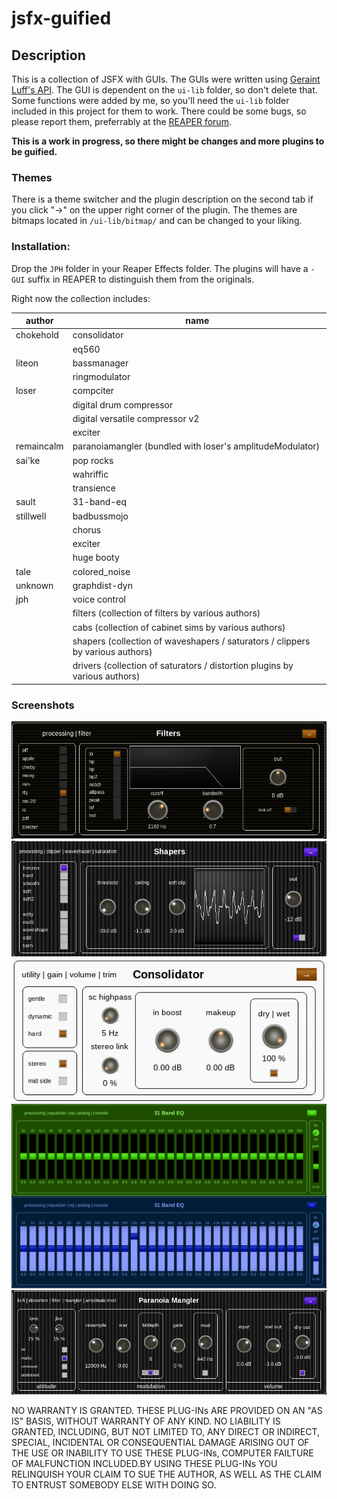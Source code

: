 # jsfx-guified

## Description
This is a collection of JSFX with GUIs.
The GUIs were written using [Geraint Luff's API](https://github.com/geraintluff/jsfx-ui-lib). The GUI is dependent on the `ui-lib` folder, so don't delete that. Some functions were added by me, so you'll need the `ui-lib` folder included in this project for them to work.
There could be some bugs, so please report them, preferrably at the [REAPER forum](https://forum.cockos.com/showthread.php?t=246995).

**This is a work in progress, so there might be changes and more plugins to be guified.**

### Themes
There is a theme switcher and the plugin description on the second tab if you click "→" on the upper right corner of the plugin.
The themes are bitmaps located in `/ui-lib/bitmap/` and can be changed to your liking.

### Installation:
Drop the `JPH` folder in your Reaper Effects folder.
The plugins will have a `- GUI` suffix in REAPER to distinguish them from the originals.

Right now the collection includes:

|author|name|
|----|-----|
|chokehold|consolidator|
||eq560|
|liteon|bassmanager|
||ringmodulator|
|loser|compciter|
||digital drum compressor|
||digital versatile compressor v2|
||exciter|
|remaincalm|paranoiamangler (bundled with loser's amplitudeModulator)|
|sai'ke|pop rocks|
||wahriffic|
||transience|
|sault|31-band-eq|
|stillwell|badbussmojo|
||chorus|
||exciter|
||huge booty|
|tale|colored_noise|
|unknown|graphdist-dyn|
|jph|voice control|
||filters (collection of filters by various authors)|
||cabs (collection of cabinet sims by various authors)|
||shapers (collection of waveshapers / saturators / clippers by various authors)|
||drivers (collection of saturators / distortion plugins by various authors)|

### Screenshots
![Screenshot#1](https://github.com/JPH-jph/jsfx-guified/blob/main/screenshots/filters.png)
![Screenshot#2](https://github.com/JPH-jph/jsfx-guified/blob/main/screenshots/shapers.png)
![Screenshot#3](https://github.com/JPH-jph/jsfx-guified/blob/main/screenshots/consolidator.png)
![Screenshot#4](https://github.com/JPH-jph/jsfx-guified/blob/main/screenshots/eq.png)
![Screenshot#5](https://github.com/JPH-jph/jsfx-guified/blob/main/screenshots/mangler.png)

NO WARRANTY IS GRANTED. THESE PLUG-INs ARE PROVIDED ON AN "AS IS" BASIS, WITHOUT WARRANTY OF ANY KIND. NO LIABILITY IS GRANTED, INCLUDING, BUT NOT LIMITED TO, ANY DIRECT OR INDIRECT,  SPECIAL,  INCIDENTAL OR CONSEQUENTIAL DAMAGE ARISING OUT OF  THE  USE  OR INABILITY  TO  USE  THESE PLUG-INs,  COMPUTER FAILTURE  OF MALFUNCTION INCLUDED.BY USING THESE PLUG-INs YOU RELINQUISH YOUR CLAIM TO SUE THE AUTHOR, AS WELL AS THE CLAIM TO
ENTRUST SOMEBODY ELSE WITH DOING SO.
